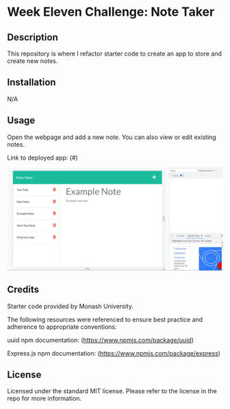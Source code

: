# Week Eleven Challenge: Note Taker

## Description

This repository is where I refactor starter code to create an app to store and create new notes.

## Installation

N/A

## Usage

Open the webpage and add a new note. You can also view or edit existing notes.

Link to deployed app: (#)

![Screenshot of app](./public/assets/images/note-taker-screenshot.jpg)

## Credits

Starter code provided by Monash University.

The following resources were referenced to ensure best practice and adherence to appropriate conventions:

uuid npm documentation: (https://www.npmjs.com/package/uuid)

Express.js npm documentation: (https://www.npmjs.com/package/express)


## License

Licensed under the standard MIT license. Please refer to the license in the repo for more information.